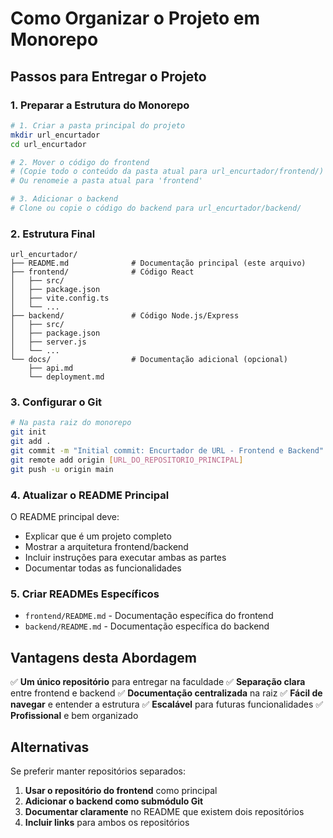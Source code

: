 # Como Organizar o Projeto em Monorepo

## Passos para Entregar o Projeto

### 1. Preparar a Estrutura do Monorepo

```bash
# 1. Criar a pasta principal do projeto
mkdir url_encurtador
cd url_encurtador

# 2. Mover o código do frontend
# (Copie todo o conteúdo da pasta atual para url_encurtador/frontend/)
# Ou renomeie a pasta atual para 'frontend'

# 3. Adicionar o backend
# Clone ou copie o código do backend para url_encurtador/backend/
```

### 2. Estrutura Final

```
url_encurtador/
├── README.md              # Documentação principal (este arquivo)
├── frontend/              # Código React
│   ├── src/
│   ├── package.json
│   ├── vite.config.ts
│   └── ...
├── backend/               # Código Node.js/Express
│   ├── src/
│   ├── package.json
│   ├── server.js
│   └── ...
└── docs/                  # Documentação adicional (opcional)
    ├── api.md
    └── deployment.md
```

### 3. Configurar o Git

```bash
# Na pasta raiz do monorepo
git init
git add .
git commit -m "Initial commit: Encurtador de URL - Frontend e Backend"
git remote add origin [URL_DO_REPOSITORIO_PRINCIPAL]
git push -u origin main
```

### 4. Atualizar o README Principal

O README principal deve:
- Explicar que é um projeto completo
- Mostrar a arquitetura frontend/backend
- Incluir instruções para executar ambas as partes
- Documentar todas as funcionalidades

### 5. Criar READMEs Específicos

- `frontend/README.md` - Documentação específica do frontend
- `backend/README.md` - Documentação específica do backend

## Vantagens desta Abordagem

✅ **Um único repositório** para entregar na faculdade
✅ **Separação clara** entre frontend e backend
✅ **Documentação centralizada** na raiz
✅ **Fácil de navegar** e entender a estrutura
✅ **Escalável** para futuras funcionalidades
✅ **Profissional** e bem organizado

## Alternativas

Se preferir manter repositórios separados:

1. **Usar o repositório do frontend** como principal
2. **Adicionar o backend como submódulo Git**
3. **Documentar claramente** no README que existem dois repositórios
4. **Incluir links** para ambos os repositórios
